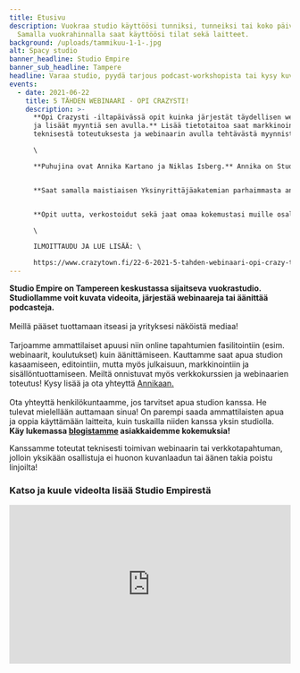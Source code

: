 ```yaml
---
title: Etusivu
description: Vuokraa studio käyttöösi tunniksi, tunneiksi tai koko päiväksi!
  Samalla vuokrahinnalla saat käyttöösi tilat sekä laitteet.
background: /uploads/tammikuu-1-1-.jpg
alt: Spacy studio
banner_headline: Studio Empire
banner_sub_headline: Tampere
headline: Varaa studio, pyydä tarjous podcast-workshopista tai kysy kuvaajaa!
events:
  - date: 2021-06-22
    title: 5 TÄHDEN WEBINAARI - OPI CRAZYSTI!
    description: >-
      **Opi Crazysti -iltapäivässä opit kuinka järjestät täydellisen webinaarin
      ja lisäät myyntiä sen avulla.** Lisää tietotaitoa saat markkinoinnista,
      teknisestä toteutuksesta ja webinaarin avulla tehtävästä myynnistä.\

      \

      **Puhujina ovat Annika Kartano ja Niklas Isberg.** Annika on Studio Empiren yrittäjä ja tuottaja ja kokenut kouluttaja webinaarien järjestämisestä. Hän järjestää vuosittain kymmeniä tapahtumia ja webinaareja myös Tampereen Crazy Townin yhteisövetäjänä.  Niklas toimii Crazy Townin järjestelmäasiantuntijana, ja hänellä on kokemusta kymmenistä tapahtumista niin teknisenä tukena kuin moderaattorina.


      **Saat samalla maistiaisen Yksinyrittäjäakatemian parhaimmasta annista.** Asiantuntijat jakavat sinulle omaa osaamistaan, jonka avulla kehität omaa yritystoimintaasi eteenpäin.


      **Opit uutta, verkostoidut sekä jaat omaa kokemustasi muille osallistujille.** Iltapäivän päätteeksi kuulet myös infon tulevasta Yksinyrittäjäakatemia Jyväskylän ryhmästä koulutusohjelman tuottajalta Petra Pulkkiselta.\

      \

      ILMOITTAUDU JA LUE LISÄÄ: \

      https://www.crazytown.fi/22-6-2021-5-tahden-webinaari-opi-crazy-townin-kanssa/
---
```

**Studio Empire on Tampereen keskustassa sijaitseva vuokrastudio. Studiollamme voit kuvata videoita, järjestää webinaareja tai äänittää podcasteja.** \
\
Meillä pääset tuottamaan itseasi ja yrityksesi näköistä mediaa! \
\
Tarjoamme ammattilaiset apuusi niin online tapahtumien fasilitointiin (esim. webinaarit, koulutukset) kuin äänittämiseen. Kauttamme saat apua studion kasaamiseen, editointiin, mutta myös julkaisuun, markkinointiin ja sisällöntuottamiseen. Meiltä onnistuvat myös verkkokurssien ja webinaarien toteutus! Kysy lisää ja ota yhteyttä [Annikaan.](https://vuokrattavastudio.com/yhteystiedot/)\
\
Ota yhteyttä henkilökuntaamme, jos tarvitset apua studion kanssa. He tulevat mielellään auttamaan sinua! On parempi saada ammattilaisten apua ja oppia käyttämään laitteita, kuin tuskailla niiden kanssa yksin studiolla. **Käy lukemassa [blogistamme](https://vuokrattavastudio.com/blogi/) asiakkaidemme kokemuksia!**

Kanssamme toteutat teknisesti toimivan webinaarin tai verkkotapahtuman, jolloin yksikään osallistuja ei huonon kuvanlaadun tai äänen takia poistu linjoilta! 

### Katso ja kuule videolta lisää Studio Empirestä

<style>.embed-container { position: relative; padding-bottom: 56.25%; height: 0; overflow: hidden; max-width: 100%; } .embed-container iframe, .embed-container object, .embed-container embed { position: absolute; top: 0; left: 0; width: 100%; height: 100%; }</style><div class='embed-container'><iframe src="https://www.youtube.com/embed/s2Q6iyLoZrY" frameborder='0' allowfullscreen></iframe></div>